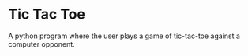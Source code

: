# Tic Tac Toe

A python program where the user plays a game of tic-tac-toe against a computer opponent. 
